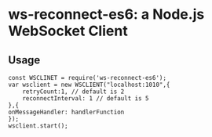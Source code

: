 # ws-reconnect-es6: a Node.js WebSocket Client 

## Usage

```
const WSCLINET = require('ws-reconnect-es6');
var wsclient = new WSCLIENT("localhost:1010",{
	retryCount:1, // default is 2
	reconnectInterval: 1 // default is 5
},{
onMessageHandler: handlerFunction
});
wsclient.start();

```
